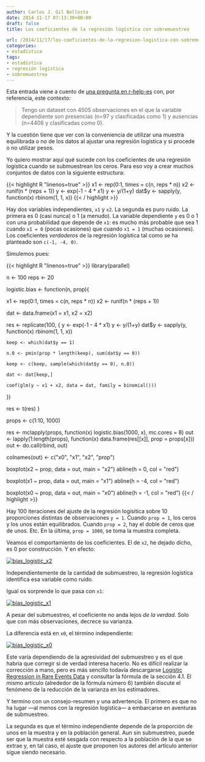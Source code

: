 ```yaml
---
author: Carlos J. Gil Bellosta
date: 2014-11-17 07:13:30+00:00
draft: false
title: Los coeficientes de la regresión logística con sobremuestreo

url: /2014/11/17/los-coeficientes-de-la-regresion-logistica-con-sobremuestreo/
categories:
- estadística
tags:
- estadística
- regresión logística
- sobremuestreo
---
```


Esta entrada viene a cuento de [una pregunta en r-help-es](https://stat.ethz.ch/pipermail/r-help-es/2014-November/008343.html) con, por referencia, este contexto:

>Tengo un dataset con 4505 observaciones en el que la variable dependiente son presencias (n=97 y clasificadas como 1) y ausencias (n=4408 y clasificadas como 0).

Y la cuestión tiene que ver con la conveniencia de utilizar una muestra equilibrada o no de los datos al ajustar una regresión logística y si procede o no utilizar pesos.

Yo quiero mostrar aquí qué sucede con los coeficientes de una regresión logística cuando se submuestrean los ceros. Para eso voy a crear muchos conjuntos de datos con la siguiente estructura:


{{< highlight R "linenos=true" >}}
x1 <- rep(0:1, times = c(n, reps * n))
x2 <- runif(n * (reps + 1))
y <- exp(-1 - 4 * x1)
y <- y/(1+y)
dat$y <- sapply(y, function(x) rbinom(1, 1, x))
{{< / highlight >}}

Hay dos variables independientes, `x1` y `x2`. La segunda es puro ruido. La primera es 0 (casi nunca) o 1 (a menudo). La variable dependiente `y` es 0 o 1 con una probabilidad que depende de `x1`: es mucho más probable que sea 1 cuando `x1 = 0` (pocas ocasiones) que cuando `x1 = 1` (muchas ocasiones). Los coeficientes _verdaderos_ de la regresión logística tal como se ha planteado son `c(-1, -4, 0)`.

Simulemos pues:

{{< highlight R "linenos=true" >}}
library(parallel)

n    <- 100
reps <- 20

logistic.bias <- function(n, prop){

  x1 <- rep(0:1, times = c(n, reps * n))
  x2 <- runif(n * (reps + 1))

  dat <- data.frame(x1 = x1, x2 = x2)

  res <- replicate(100, {
    y <- exp(-1 - 4 * x1)
    y <- y/(1+y)
    dat$y <- sapply(y, function(x) rbinom(1, 1, x))

    keep <- which(dat$y == 1)

    n.0 <- pmin(prop * length(keep), sum(dat$y == 0))

    keep <- c(keep, sample(which(dat$y == 0), n.0))

    dat <- dat[keep,]

    coef(glm(y ~ x1 + x2, data = dat, family = binomial()))
  })

  res <- t(res)
}

props <- c(1:10, 1000)

res <- mclapply(props,
    function(x) logistic.bias(1000, x), mc.cores = 8)
out <- lapply(1:length(props),
    function(x) data.frame(res[[x]], prop = props[x]))
out <- do.call(rbind, out)

colnames(out) <- c("x0", "x1", "x2", "prop")

boxplot(x2 ~ prop, data = out, main = "x2")
abline(h = 0, col = "red")

boxplot(x1 ~ prop, data = out, main = "x1")
abline(h = -4, col = "red")

boxplot(x0 ~ prop, data = out, main = "x0")
abline(h = -1, col = "red")
{{< / highlight >}}


Hay 100 iteraciones del ajuste de la regresión logísitica sobre 10 proporciones distintas de observaciones `y = 1`. Cuando `prop = 1`, los ceros y los unos están equilibrados. Cuando `prop = 2`, hay el doble de ceros que de unos. Etc. En la última, `prop = 1000`, se toma la muestra completa.

Veamos el comportamiento de los coeficientes. El de `x2`, he dejado dicho, es 0 por construcción. Y en efecto:

[![bias_logistic_x2](/wp-uploads/2014/11/bias_logistic_x2.png)
](/wp-uploads/2014/11/bias_logistic_x2.png)

Independientemente de la cantidad de submuestreo, la regresión logística identifica esa variable como ruido.

Igual os sorprende lo que pasa con `x1`:

[![bias_logistic_x1](/wp-uploads/2014/11/bias_logistic_x1.png)
](/wp-uploads/2014/11/bias_logistic_x1.png)

A pesar del submuestreo, el coeficiente no anda lejos _de la verdad_. Solo que con más observaciones, decrece su varianza.

La diferencia está en `x0`, el término independiente:

[![bias_logistic_x0](/wp-uploads/2014/11/bias_logistic_x0.png)
](/wp-uploads/2014/11/bias_logistic_x0.png)

Este varía dependiendo de la agresividad del submuestreo y es el que habría que corregir si de verdad interesa hacerlo. No es difícil realizar la corrección a mano, pero es más sencillo todavía descargarse [Logistic Regression in Rare Events Data](http://gking.harvard.edu/files/0s.pdf) y consultar la fórmula de la sección 4.1. El mismo artículo (alrededor de la fórmula número 6) también discute el fenómeno de la reducción de la varianza en los estimadores.

Y termino con un consejo-resumen y una advertencia. El primero es que no ha lugar —al menos con la regresión logística— a embarcarse en aventuras de submuestreo.

La segunda es que el término independiente depende de la proporción de unos en la muestra y en la población general. Aun sin submuestreo, puede ser que la muestra esté sesgada con respecto a la población de la que se extrae y, en tal caso, el ajuste que proponen los autores del artículo anterior sigue siendo necesario.
